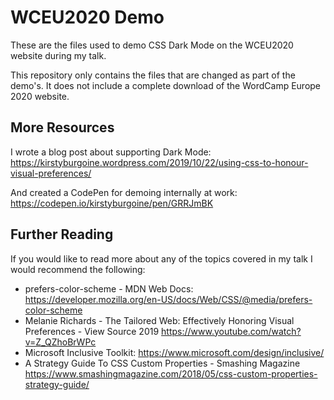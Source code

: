 # WCEU2020 Demo
These are the files used to demo CSS Dark Mode on the WCEU2020 website during my talk.

This repository only contains the files that are changed as part of the demo's. It does not include a complete download of the WordCamp Europe 2020 website.

## More Resources

I wrote a blog post about supporting Dark Mode: https://kirstyburgoine.wordpress.com/2019/10/22/using-css-to-honour-visual-preferences/

And created a CodePen for demoing internally at work: https://codepen.io/kirstyburgoine/pen/GRRJmBK

## Further Reading

If you would like to read more about any of the topics covered in my talk I would recommend the following:

- prefers-color-scheme - MDN Web Docs: https://developer.mozilla.org/en-US/docs/Web/CSS/@media/prefers-color-scheme
- Melanie Richards - The Tailored Web: Effectively Honoring Visual Preferences - View Source 2019 https://www.youtube.com/watch?v=Z_QZhoBrWPc
- Microsoft Inclusive Toolkit: https://www.microsoft.com/design/inclusive/
- A Strategy Guide To CSS Custom Properties - Smashing Magazine https://www.smashingmagazine.com/2018/05/css-custom-properties-strategy-guide/
